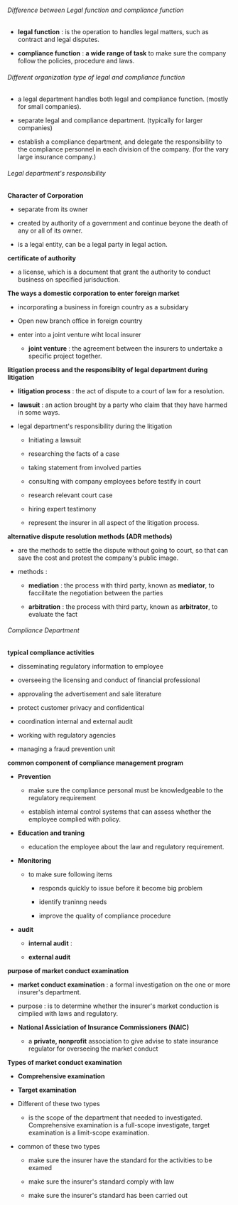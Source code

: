 ###### Difference between Legal function and compliance function

- **legal function** : is the operation to handles legal matters, such as contract and legal disputes.

- **compliance function** : **a wide range of task** to make sure the company follow the policies, procedure and laws.

###### Different organization type of legal and compliance function

- a legal department handles both legal and compliance function. (mostly for small companies).

- separate legal and compliance department. (typically for larger companies)

- establish a compliance department, and delegate the responsibility to the compliance personnel in each division of the company. (for the vary large insurance company.)

###### Legal department's responsibility

**Character of Corporation**

- separate from its owner

- created by authority of a government and continue beyone the death of any or all of its owner.

- is a legal entity, can be a legal party in legal action.

**certificate of authority**

- a license, which is a document that grant the authority to conduct business on specified jurisduction.

**The ways a domestic corporation to enter foreign market**

- incorporating a business in foreign country as a subsidary

- Open new branch office in foreign country

- enter into a joint venture wiht local insurer
  
  - **joint venture** : the agreement between the insurers to undertake a specific project together.

**litigation process and the responsiblity of legal department during litigation**

- **litigation process** : the act of dispute to a court of law for a resolution.

- **lawsuit** : an action brought by a party who claim that they have harmed in some ways.

- legal department's responsibility during the litigation
  
  - Initiating a lawsuit
  
  - researching the facts of a case
  
  - taking statement from involved parties
  
  - consulting with company employees before testify in court
  
  - research relevant court case
  
  - hiring expert testimony 
  
  - represent the insurer in all aspect of the litigation process.

**alternative dispute resolution methods (ADR methods)**

- are the methods to settle the dispute without going to court, so that can save the cost and protest the company's public image.

- methods : 
  
  - **mediation** : the process with third party, known as **mediator**, to faccilitate the negotiation between the parties
  
  - **arbitration** : the process with third party, known as **arbitrator**, to evaluate the fact

###### Compliance Department

**typical compliance activities**

- disseminating regulatory information to employee

- overseeing the licensing and conduct of financial professional

- approvaling the advertisement and sale literature

- protect customer privacy and confidentical

- coordination internal and external audit

- working with regulatory agencies

- managing a fraud prevention unit

**common component of compliance management program**

- **Prevention**
  
  - make sure the compliance personal must be knowledgeable to the regulatory requirement
  
  - establish internal control systems that can assess whether the employee complied with policy.

- **Education and traning**
  
  - education the employee about the law and regulatory requirement.

- **Monitoring**
  
  - to make sure following items
    - responds quickly to issue before it become big problem
    
    - identify traninng needs
    
    - improve the quality of compliance procedure

- **audit**
  
  - **internal audit** :
  
  - **external audit**

**purpose of market conduct examination**

- **market conduct examination** : a formal investigation on the one or more insurer's department.

- purpose : is to determine whether the insurer's market conduction is cimplied with laws and regulatory.

- **National Assiciation of Insurance Commissioners (NAIC)**
  
  - a **private, nonprofit** association to give advise to state insurance regulator for overseeing the market conduct

**Types of market conduct examination**

- **Comprehensive examination**

- **Target examination**

- Different of these two types
  
  - is the scope of the department that needed to investigated. Comprehensive examination is a full-scope investigate, target examination is a limit-scope examination.

- common of these two types
  
  - make sure the insurer have the standard for the activities to be examed
  
  - make sure the insurer's standard comply with law 
  
  - make sure the insurer's standard has been carried out
